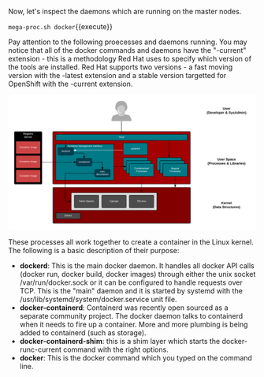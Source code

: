 Now, let's inspect the daemons which are running on the master nodes.

``mega-proc.sh docker``{{execute}}

Pay attention to the following proecesses and daemons running. You may notice that all of the docker commands and daemons have the "-current" extension - this is a methodology Red Hat uses to specify which version of the tools are installed. Red Hat supports two versions - a fast moving version with the -latest extension and a stable version targetted for OpenShift with the -current extension.

![Kernel & Containers](../../assets/intro-openshift/container-internals-lab-1/single-host-toolchain.png)

These processes all work together to create a container in the Linux kernel. The following is a basic description of their purpose:

- **dockerd**: This is the main docker daemon. It handles all docker API calls (docker run, docker build, docker images) through either the unix socket /var/run/docker.sock or it can be configured to handle requests over TCP. This is the "main" daemon and it is started by systemd with the /usr/lib/systemd/system/docker.service unit file.
- **docker-containerd**: Containerd was recently open sourced as a separate community project. The docker daemon talks to containerd when it needs to fire up a container. More and more plumbing is being added to containerd (such as storage).
- **docker-containerd-shim**: this is a shim layer which starts the docker-runc-current command with the right options.
- **docker**: This is the docker command which you typed on the command line.
